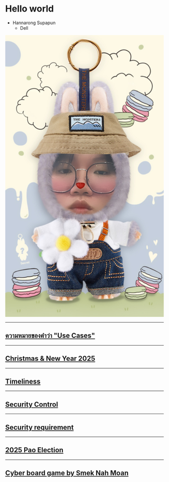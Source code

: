 # Hello world

- Hannarong Supapun
  - Dell

![me](pic/me.JPG)

---

## [ความหมายของคำว่า "Use Cases"](use-cases.md)

---

## [Christmas & New Year 2025](merrychristmas.md)

---

## [Timeliness](timeliness)

---

## [Security Control](security-control)

---

## [Security requirement](security-requirement)

---

## [2025 Pao Election](2025-pao-election)

---

## [Cyber board game by Smek Nah Moan](board-game)
